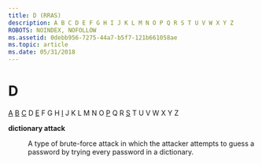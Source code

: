 ```yaml
---
title: D (RRAS)
description: A B C D E F G H I J K L M N O P Q R S T U V W X Y Z
ROBOTS: NOINDEX, NOFOLLOW
ms.assetid: 0debb956-7275-44a7-b5f7-121b661058ae
ms.topic: article
ms.date: 05/31/2018
---
```


# D

[A](a-gly.md) [B](b-gly.md) [C](c-gly.md) D [E](e-gly.md) F G H [I](i-gly.md) J K L M N O [P](p-gly.md) Q R [S](s-gly.md) T U V W X Y Z

<dl> <dt>

<span id="_mpr_dictionary_attack"></span><span id="_MPR_DICTIONARY_ATTACK"></span>**dictionary attack**
</dt> <dd>

A type of brute-force attack in which the attacker attempts to guess a password by trying every password in a dictionary.

</dd> </dl>

 

 




